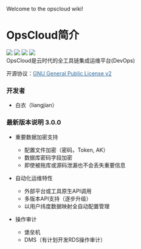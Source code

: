 Welcome to the opscloud wiki!

# OpsCloud简介
![](https://img.shields.io/badge/version-3.0.0-brightgreen.svg)
![](https://img.shields.io/badge/java-8-brightgreen.svg)
![](https://img.shields.io/badge/springboot-2.2.2.RELEASE-brightgreen.svg)
![](https://img.shields.io/badge/mysql-8-brightgreen.svg)
<br>
OpsCloud是云时代的全工具链集成运维平台(DevOps)

开源协议：<a style="color:#2b669a" href="http://www.gnu.org/licenses/old-licenses/gpl-2.0.html" target="_blank">GNU General Public License v2</a>

### 开发者
* 白衣（liangjian）

### 最新版本说明 3.0.0

+ 重要数据加密支持
  + 配置文件加密（密码，Token, AK）
  + 数据库密码字段加密
  + 即使被拖库或源码泄漏也不会丢失重要信息

+ 自动化运维特性
  + 外部平台或工具原生API调用
  + 多版本API支持（逐步升级）
  + 以用户纬度数据映射全自动配置管理
  
+ 操作审计
  + 堡垒机
  + DMS（有计划开发RDS操作审计）


